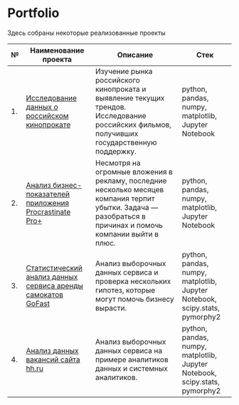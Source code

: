 # Portfolio

Здесь собраны некоторые реализованные проекты

| №    | Наименование проекта                | Описание                                                     | Стек                                                         |
| ---- | ------------------------------------------------------------ | ------------------------------------------------------------ | ------------------------------------------------------------ |
| 1.   | [Исследование данных о российском кинопрокате](https://github.com/model4d/Portfolio/tree/main/01%20Film_distribution) | Изучение рынка российского кинопроката и выявление текущих трендов. Исследование российских фильмов, получивших государственную поддержку. | python, pandas, numpy, matplotlib, Jupyter Notebook       |
| 2.   | [Анализ бизнес-показателей приложения Procrastinate Pro+](https://github.com/model4d/Portfolio/tree/main/02%20Procrastinate_pro) | Несмотря на огромные вложения в рекламу, последние несколько месяцев компания терпит убытки. Задача — разобраться в причинах и помочь компании выйти в плюс. | python, pandas, numpy, matplotlib, Jupyter Notebook |
| 3.   | [Статистический анализ данных сервиса аренды самокатов GoFast](https://github.com/model4d/Portfolio/tree/main/03%20Kicksharing) | Анализ выборочных данных сервиса и проверка нескольких гипотез, которые могут помочь бизнесу вырасти. | python, pandas, numpy, matplotlib, Jupyter Notebook, scipy.stats, pymorphy2 |
| 4.   | [Анализ данных вакансий сайта hh.ru](https://github.com/model4d/Portfolio/tree/main/03%20Kicksharing) | Анализ выборочных данных сервиса на примере аналитиков данных и системных аналитиков. | python, pandas, numpy, matplotlib, Jupyter Notebook, scipy.stats, pymorphy2 |
